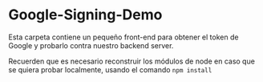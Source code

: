 # Google-Signing-Demo
Esta carpeta contiene un pequeño front-end para obtener el token de Google y probarlo contra nuestro backend server.

Recuerden que es necesario reconstruir los módulos de node en caso que se quiera probar localmente, usando el comando `npm install`

